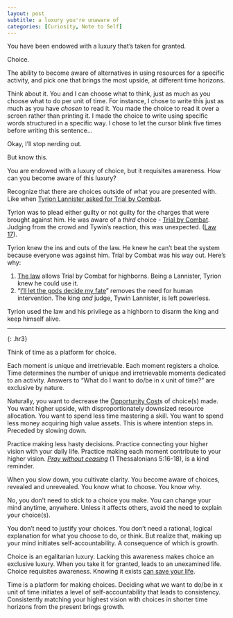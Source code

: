 ```yaml
---
layout: post
subtitle: a luxury you're unaware of
categories: [Curiosity, Note to Self]
---
```

You have been endowed with a luxury that’s taken for granted. 

Choice.

The ability to become aware of alternatives in using resources for a specific activity, and pick one that brings the most upside, at different time horizons.

Think about it. You and I can choose what to think, just as much as you choose what to do per unit of time. For instance, I chose to write this just as much as you have *chosen* to read it. You made the choice to read it over a screen rather than printing it. I made the choice to write using specific words structured in a specific way. I chose to let the cursor blink five times before writing this sentence...

Okay, I’ll stop nerding out.

But know this.

You are endowed with a luxury of choice, but it requisites awareness. How can you become aware of this luxury?

Recognize that there are choices outside of what you are presented with. Like when [Tyrion Lannister asked for Trial by Combat](https://www.youtube.com/watch?v=TCcDm2fGKXI).

Tyrion was to plead either guilty or not guilty for the charges that were brought against him. He was aware of a *third* choice - [Trial by Combat](https://awoiaf.westeros.org/index.php/Trial_by_combat). Judging from the crowd and Tywin’s reaction, this was unexpected. ([Law 17](https://mubashirali6864.medium.com/the-17th-law-of-power-be-unpredictable-64a199b66c6e)).

Tyrion knew the ins and outs of the law. He knew he can’t beat the system because everyone was against him. Trial by Combat was his way out. Here’s why:
1. [The law](https://awoiaf.westeros.org/index.php/Trial_by_combat) allows Trial by Combat for highborns. Being a Lannister, Tyrion knew he could use it.
2. “[I’ll let the gods decide my fate](https://youtu.be/TCcDm2fGKXI?t=148)” removes the need for human intervention. The king *and* judge, Tywin Lannister, is left powerless.

Tyrion used the law and his privilege as a highborn to disarm the king and keep himself alive.

---
{: .hr3}

Think of time as a platform for choice.

Each moment is unique and irretrievable. Each moment registers a choice. Time determines the number of unique and irretrievable moments dedicated to an activity. Answers to “What do I want to do/be in x unit of time?” are exclusive by nature. 

Naturally, you want to decrease the [Opportunity Cost](https://www.investopedia.com/terms/o/opportunitycost.asp)s of choice(s) made. You want higher upside, with disproportionately downsized resource allocation. You want to spend less time mastering a skill. You want to spend less money acquiring high value assets. This is where intention steps in. Preceded by slowing down.

Practice making less hasty decisions. Practice connecting your higher vision with your daily life. Practice making each moment contribute to your higher vision. [*Pray without ceasing*](https://discoveringprayer.com/blog/7-ways-to-learn-to-pray-without-ceasing) (1 Thessalonians 5:16-18), is a kind reminder. 

When you slow down, you cultivate clarity. You become aware of choices, revealed and unrevealed. You know what to choose. You know why. 

No, you don’t need to stick to a choice you make. You can change your mind anytime, anywhere. Unless it affects others, avoid the need to explain your choice(s).

You don’t need to justify your choices. You don’t need a rational, logical explanation for what you choose to do, or think. But realize that, making up your mind initiates self-accountability. A consequence of which is growth.

Choice is an egalitarian luxury. Lacking this awareness makes choice an exclusive luxury. When you take it for granted, leads to an unexamined life. Choice requisites awareness. Knowing it exists [can save your life](https://youtu.be/TCcDm2fGKXI?t=148). 

Time is a platform for making choices. Deciding what we want to do/be in x unit of time initiates a level of self-accountability that leads to consistency. Consistently matching your highest vision with choices in shorter time horizons from the present brings growth.
